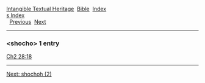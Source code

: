 [Intangible Textual Heritage](../../index)  [Bible](../index) 
[Index](index)   
[s Index](_s_)  
  [Previous](c10325)  [Next](c10327) 

------------------------------------------------------------------------

### &lt;shocho&gt; 1 entry

[Ch2 28:18](../kjv/ch2028.htm#018)  

------------------------------------------------------------------------

[Next: shochoh (2)](c10327)
